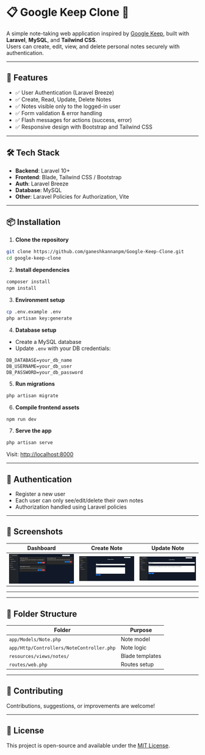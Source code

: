 
# 📋 Google Keep Clone 📝

A simple note-taking web application inspired by [Google Keep](https://keep.google.com/), built with **Laravel**, **MySQL**, and **Tailwind CSS**.  
Users can create, edit, view, and delete personal notes securely with authentication.

---

## 🚀 Features

- ✅ User Authentication (Laravel Breeze)
- ✅ Create, Read, Update, Delete Notes
- ✅ Notes visible only to the logged-in user
- ✅ Form validation & error handling
- ✅ Flash messages for actions (success, error)
- ✅ Responsive design with Bootstrap and Tailwind CSS

---

## 🛠 Tech Stack

- **Backend**: Laravel 10+
- **Frontend**: Blade, Tailwind CSS / Bootstrap
- **Auth**: Laravel Breeze
- **Database**: MySQL
- **Other**: Laravel Policies for Authorization, Vite

---

## 📦 Installation

1. **Clone the repository**

```bash
git clone https://github.com/ganeshkannanpm/Google-Keep-Clone.git
cd google-keep-clone
```

2. **Install dependencies**

```bash
composer install
npm install
```

3. **Environment setup**

```bash
cp .env.example .env
php artisan key:generate
```

4. **Database setup**

- Create a MySQL database
- Update `.env` with your DB credentials:

```env
DB_DATABASE=your_db_name
DB_USERNAME=your_db_user
DB_PASSWORD=your_db_password
```

5. **Run migrations**

```bash
php artisan migrate
```

6. **Compile frontend assets**

```bash
npm run dev
```

7. **Serve the app**

```bash
php artisan serve
```

Visit: [http://localhost:8000](http://localhost:8000)

---

## 🔐 Authentication

- Register a new user
- Each user can only see/edit/delete their own notes
- Authorization handled using Laravel policies

---

## 📸 Screenshots

| Dashboard | Create Note | Update Note |
|------------|-----------|------------|
| ![Dashboard](screenshots/dashboard.png) | ![Create Note](screenshots/create-note.png) | ![Update Note](screenshots/update-note.png) |

---

---

## 📁 Folder Structure

| Folder | Purpose |
|--------|---------|
| `app/Models/Note.php` | Note model |
| `app/Http/Controllers/NoteController.php` | Note logic |
| `resources/views/notes/` | Blade templates |
| `routes/web.php` | Routes setup |

---

## 🤝 Contributing

Contributions, suggestions, or improvements are welcome!

---

## 📝 License

This project is open-source and available under the [MIT License](LICENSE).
